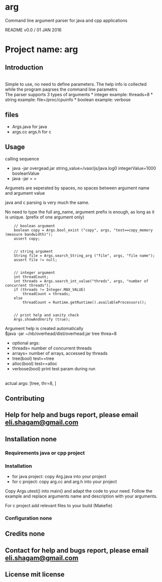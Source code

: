 # arg
Command line argument parser for java and cpp applications


README v0.0 / 01 JAN 2016

# Project name:  arg

## Introduction

 <br />
Simple to use, no need to define parameters. The help info is collected while the program paqrses the command line parametrs
 <br />
The parser supports 3 types of arguments
* integer     example:   threads=8
* string      example:   file=/proc/cpuinfo
* boolean     example:   verbose

## files
* Args.java  for java
* args.cc args.h  for c


## Usage

calling sequence
* java -jar overgead.jar   string_value=/vasr/js/java.log0   integerValue=1000  booleanValue
* java -jar <programName>  <stringName>=<strngValue>    <integerName>=<nuericValue>   <booleanName>

Argumets are seperated by spaces, no spaces between argument name and argument value

java and c parsing is very much the same.

No need to type the full arg_name, argument prefix is enough, as long as it is unique.
(prefix of one argument only)

        // boolean argument
        boolean copy = Args.bool_exist ("copy", args, "test==copy_memory (measure bandwidth)");
        assert copy;


        // string argument
        String file = Args.search_String_arg ("file", args, "file name");
        assert file != null;


        // integer argument 
        int threadCount;
        int threads = Args.search_int_value("threds", args, "number of concurrent threads");
        if (threads != Integer.MAX_VALUE)
            threadCount = threads;
        else
            threadCount = Runtime.getRuntime().availableProcessors();


        // print help and sanity check 
        Args.showAndVerify (true);


Argument help is created automatically
<br />$java -jar ~/nb/overhead/dist/overhead.jar   tree  threa=8
* optional args:
* threads=<integer>           number of concurrent threads
* arrays=<integer>            number of arrays, accessed by threads
* tree(bool)                  test==tree
* alloc(bool)                 test==alloc
* verbose(bool)               print test param during run

<br />actual args:  [tree, thr=8, ]


## Contributing


## Help              for help and bugs report, please email eli.shagam@gmail.com

## Installation      none

### Requirements     java or cpp project

### Installation

* for java project:  copy Arg.java into your project
* for c project:     copy arg.cc and arg.h into your project

Copy Args.utest()  into main()  and adapt the code to your need.
Follow the example and replace arguments name and description with your arguments.

For c project add relevant files to your build (Makefie)
 
### Configuration none

## Credits     none

## Contact     for help and bugs report, please email eli.shagam@gmail.com

## License     mit license 


